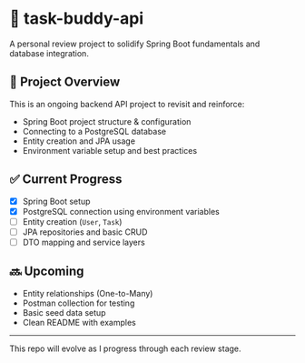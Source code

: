 # 🧠 task-buddy-api

A personal review project to solidify Spring Boot fundamentals and database integration.

## 🚧 Project Overview

This is an ongoing backend API project to revisit and reinforce:
- Spring Boot project structure & configuration
- Connecting to a PostgreSQL database
- Entity creation and JPA usage
- Environment variable setup and best practices

## ✅ Current Progress
- [x] Spring Boot setup
- [x] PostgreSQL connection using environment variables
- [ ] Entity creation (`User`, `Task`)
- [ ] JPA repositories and basic CRUD
- [ ] DTO mapping and service layers

## 🔜 Upcoming
- Entity relationships (One-to-Many)
- Postman collection for testing
- Basic seed data setup
- Clean README with examples

---

This repo will evolve as I progress through each review stage.
